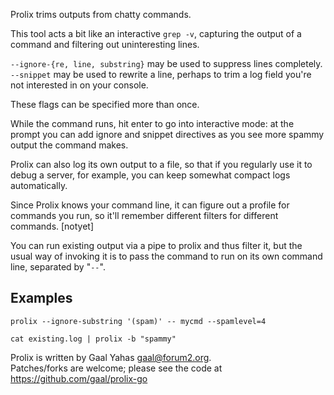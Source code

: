 Prolix trims outputs from chatty commands.

This tool acts a bit like an interactive `grep -v`, capturing the output of
a command and filtering out uninteresting lines.

`--ignore-{re, line, substring}` may be used to suppress lines completely.
`--snippet` may be used to rewrite a line, perhaps to trim a log field you're
not interested in on your console.

These flags can be specified more than once.

While the command runs, hit enter to go into interactive mode: at the
prompt you can add ignore and snippet directives as you see more spammy
output the command makes.

Prolix can also log its own output to a file, so that if you regularly use
it to debug a server, for example, you can keep somewhat compact logs
automatically.

Since Prolix knows your command line, it can figure out a profile for
commands you run, so it'll remember different filters for different
commands. [notyet]

You can run existing output via a pipe to prolix and thus filter it, but
the usual way of invoking it is to pass the command to run on its own
command line, separated by "`--`".

Examples
--------

`prolix --ignore-substring '(spam)' -- mycmd --spamlevel=4`

`cat existing.log | prolix -b "spammy"`



Prolix is written by Gaal Yahas <gaal@forum2.org>.  
Patches/forks are welcome; please see the code at
https://github.com/gaal/prolix-go
